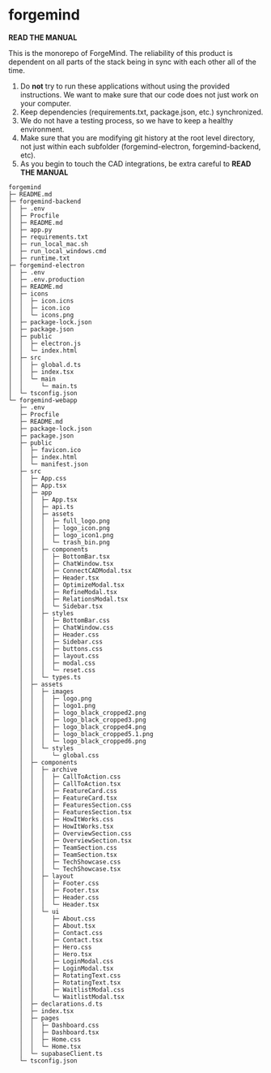 # forgemind

**READ THE MANUAL**

This is the monorepo of ForgeMind. The reliability of this product is dependent on all parts of the stack being in sync with each other all of the time.

1. Do **not** try to run these applications without using the provided instructions. We want to make sure that our code does not just work on your computer.
2. Keep dependencies (requirements.txt, package.json, etc.) synchronized. 
3. We do not have a testing process, so we have to keep a healthy environment.
4. Make sure that you are modifying git history at the root level directory, not just within each subfolder (forgemind-electron, forgemind-backend, etc).
5. As you begin to touch the CAD integrations, be extra careful to **READ THE MANUAL**
```
forgemind
├─ README.md
├─ forgemind-backend
│  ├─ .env
│  ├─ Procfile
│  ├─ README.md
│  ├─ app.py
│  ├─ requirements.txt
│  ├─ run_local_mac.sh
│  ├─ run_local_windows.cmd
│  ├─ runtime.txt
├─ forgemind-electron
│  ├─ .env
│  ├─ .env.production
│  ├─ README.md
│  ├─ icons
│  │  ├─ icon.icns
│  │  ├─ icon.ico
│  │  └─ icons.png
│  ├─ package-lock.json
│  ├─ package.json
│  ├─ public
│  │  ├─ electron.js
│  │  └─ index.html
│  ├─ src
│  │  ├─ global.d.ts
│  │  ├─ index.tsx
│  │  └─ main
│  │     └─ main.ts
│  └─ tsconfig.json
└─ forgemind-webapp
   ├─ .env
   ├─ Procfile
   ├─ README.md
   ├─ package-lock.json
   ├─ package.json
   ├─ public
   │  ├─ favicon.ico
   │  ├─ index.html
   │  └─ manifest.json
   ├─ src
   │  ├─ App.css
   │  ├─ App.tsx
   │  ├─ app
   │  │  ├─ App.tsx
   │  │  ├─ api.ts
   │  │  ├─ assets
   │  │  │  ├─ full_logo.png
   │  │  │  ├─ logo_icon.png
   │  │  │  ├─ logo_icon1.png
   │  │  │  └─ trash_bin.png
   │  │  ├─ components
   │  │  │  ├─ BottomBar.tsx
   │  │  │  ├─ ChatWindow.tsx
   │  │  │  ├─ ConnectCADModal.tsx
   │  │  │  ├─ Header.tsx
   │  │  │  ├─ OptimizeModal.tsx
   │  │  │  ├─ RefineModal.tsx
   │  │  │  ├─ RelationsModal.tsx
   │  │  │  └─ Sidebar.tsx
   │  │  ├─ styles
   │  │  │  ├─ BottomBar.css
   │  │  │  ├─ ChatWindow.css
   │  │  │  ├─ Header.css
   │  │  │  ├─ Sidebar.css
   │  │  │  ├─ buttons.css
   │  │  │  ├─ layout.css
   │  │  │  ├─ modal.css
   │  │  │  └─ reset.css
   │  │  └─ types.ts
   │  ├─ assets
   │  │  ├─ images
   │  │  │  ├─ logo.png
   │  │  │  ├─ logo1.png
   │  │  │  ├─ logo_black_cropped2.png
   │  │  │  ├─ logo_black_cropped3.png
   │  │  │  ├─ logo_black_cropped4.png
   │  │  │  ├─ logo_black_cropped5.1.png
   │  │  │  └─ logo_black_cropped6.png
   │  │  └─ styles
   │  │     └─ global.css
   │  ├─ components
   │  │  ├─ archive
   │  │  │  ├─ CallToAction.css
   │  │  │  ├─ CallToAction.tsx
   │  │  │  ├─ FeatureCard.css
   │  │  │  ├─ FeatureCard.tsx
   │  │  │  ├─ FeaturesSection.css
   │  │  │  ├─ FeaturesSection.tsx
   │  │  │  ├─ HowItWorks.css
   │  │  │  ├─ HowItWorks.tsx
   │  │  │  ├─ OverviewSection.css
   │  │  │  ├─ OverviewSection.tsx
   │  │  │  ├─ TeamSection.css
   │  │  │  ├─ TeamSection.tsx
   │  │  │  ├─ TechShowcase.css
   │  │  │  └─ TechShowcase.tsx
   │  │  ├─ layout
   │  │  │  ├─ Footer.css
   │  │  │  ├─ Footer.tsx
   │  │  │  ├─ Header.css
   │  │  │  └─ Header.tsx
   │  │  └─ ui
   │  │     ├─ About.css
   │  │     ├─ About.tsx
   │  │     ├─ Contact.css
   │  │     ├─ Contact.tsx
   │  │     ├─ Hero.css
   │  │     ├─ Hero.tsx
   │  │     ├─ LoginModal.css
   │  │     ├─ LoginModal.tsx
   │  │     ├─ RotatingText.css
   │  │     ├─ RotatingText.tsx
   │  │     ├─ WaitlistModal.css
   │  │     └─ WaitlistModal.tsx
   │  ├─ declarations.d.ts
   │  ├─ index.tsx
   │  ├─ pages
   │  │  ├─ Dashboard.css
   │  │  ├─ Dashboard.tsx
   │  │  ├─ Home.css
   │  │  └─ Home.tsx
   │  └─ supabaseClient.ts
   └─ tsconfig.json

```
